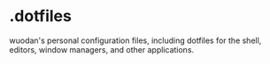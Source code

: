 # .dotfiles
wuodan's personal configuration files, including dotfiles for the shell, editors, window managers, and other applications.
